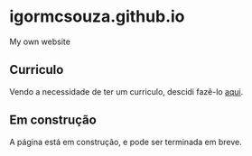 # igormcsouza.github.io
My own website

## Curriculo
Vendo a necessidade de ter um curriculo, descidi fazê-lo [aqui](https://igormcsouza.github.io).

## Em construção
A página está em construção, e pode ser terminada em breve.
